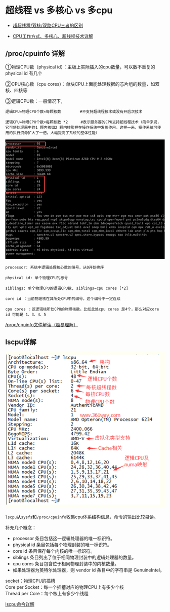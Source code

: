 # 超线程 vs 多核心 vs 多cpu

- [超超线程/双核/双路CPU三者的区别](https://blog.csdn.net/whchenfei/article/details/4708466?utm_medium=distribute.pc_relevant.none-task-blog-2~default~baidujs_baidulandingword~default-0-4708466-blog-105027718.pc_relevant_aa&spm=1001.2101.3001.4242.1&utm_relevant_index=3)

- [CPU工作方式、多核心、超线程技术详解](https://zhuanlan.zhihu.com/p/52112475)

## /proc/cpuinfo 详解
①物理CPU数（physical id）：主板上实际插入的cpu数量，可以数不重复的 physical id 有几个

②CPU核心数（cpu cores）：单块CPU上面能处理数据的芯片组的数量，如双核、四核等 

③逻辑CPU数：一般情况下，
```shell
逻辑CPU=物理CPU个数×每颗核数     　　#不支持超线程技术或没有开启次技术

逻辑CPU=物理CPU个数×每颗核数 *2  　  #表示服务器的CPU支持超线程技术（简单来说，它可使处理器中的1 颗内核如2 颗内核那样在操作系统中发挥作用。这样一来，操作系统可使用的执行资源扩大了一倍，大幅提高了系统的整体性能）
```
![/proc/cpuinfo.png](img.png)
```
processor: 系统中逻辑处理核心数的编号，从0开始排序

physical id: 单个物理CPU的标号

siblings: 单个物理CPU的逻辑CPU数, siblings=cpu cores [*2]

core id ：当前物理核在其所处CPU中的编号，这个编号不一定连续

cpu cores ：该逻辑核所处CPU的物理核数。比如此处cpu cores 是4个，那么对应core id 可能是 1、3、4、5
```

[/proc/cpuinfo文件解读（超易理解）](https://www.cnblogs.com/wxxjianchi/p/10522049.html)

## lscpu详解
![lscpu.png](img_1.png)

`lscpu`从`sysfs`和`/proc/cpuinfo`收集cpu体系结构信息，命令的输出比较易读。

补充几个概念：

* processor 条目包括这一逻辑处理器的唯一标识符。    
* physical id 条目包括每个物理封装的唯一标识符。   
* core id 条目保存每个内核的唯一标识符。    
* siblings 条目列出了位于相同物理封装中的逻辑处理器的数量。    
* cpu cores 条目包含位于相同物理封装中的内核数量。    
* 如果处理器为英特尔处理器，则 vendor id 条目中的字符串是 GenuineIntel。

socket：物理CPU的插槽     
Core per Socket：每一个插槽对应的物理CPU上有多少个核     
Thread per Core：每个核上有多少个线程 

[lscpu命令详解](https://www.cnblogs.com/machangwei-8/p/10398902.html)
